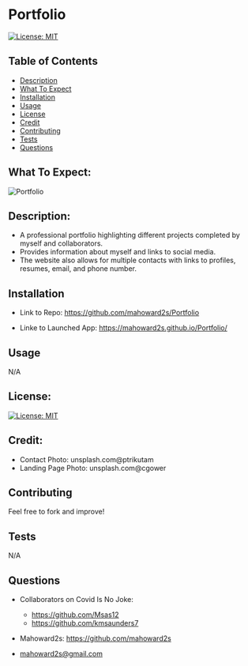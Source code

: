 # Portfolio

[![License: MIT](https://img.shields.io/badge/License-MIT-yellow.svg)](https://opensource.org/licenses/MIT)

## Table of Contents
- [Description](#description)
- [What To Expect](#what-to-expect)
- [Installation](#installation)
- [Usage](#usage)
- [License](#license)
- [Credit](#credit)
- [Contributing](#contributing)
- [Tests](#tests)
- [Questions](#questions)

## What To Expect:
![Portfolio](./assets/images/Home.gif)

## Description:
- A professional portfolio highlighting different projects completed by myself and collaborators.  
- Provides information about myself and links to social media.  
- The website also allows for multiple contacts with links to profiles, resumes, email, and phone number.

## Installation
- Link to Repo:
https://github.com/mahoward2s/Portfolio

- Linke to Launched App:
https://mahoward2s.github.io/Portfolio/

## Usage 
N/A

## License: 
[![License: MIT](https://img.shields.io/badge/License-MIT-yellow.svg)](https://opensource.org/licenses/MIT)

## Credit:
- Contact Photo: unsplash.com@ptrikutam
- Landing Page Photo: unsplash.com@cgower

## Contributing
Feel free to fork and improve!

## Tests
N/A

## Questions
- Collaborators on Covid Is No Joke:
    - https://github.com/Msas12
    - https://github.com/kmsaunders7

- Mahoward2s: https://github.com/mahoward2s
- mahoward2s@gmail.com


<!--   
    * Title of app
   * Live link to deployed app
   * List of technologies used
   * 1-2 sentences explaining what the app is
   * 2-3 Screenshots / gifs of the app
   * License (usually MIT)
   * Contact information for you and any collaborators
   -->
